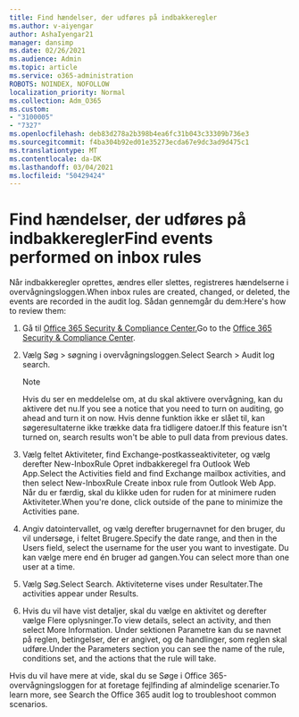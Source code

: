 ```yaml
---
title: Find hændelser, der udføres på indbakkeregler
ms.author: v-aiyengar
author: AshaIyengar21
manager: dansimp
ms.date: 02/26/2021
ms.audience: Admin
ms.topic: article
ms.service: o365-administration
ROBOTS: NOINDEX, NOFOLLOW
localization_priority: Normal
ms.collection: Adm_O365
ms.custom:
- "3100005"
- "7327"
ms.openlocfilehash: deb83d278a2b398b4ea6fc31b043c33309b736e3
ms.sourcegitcommit: f4ba304b92ed01e35273ecda67e9dc3ad9d475c1
ms.translationtype: MT
ms.contentlocale: da-DK
ms.lasthandoff: 03/04/2021
ms.locfileid: "50429424"
---
```

# <a name="find-events-performed-on-inbox-rules"></a><span data-ttu-id="904f9-102">Find hændelser, der udføres på indbakkeregler</span><span class="sxs-lookup"><span data-stu-id="904f9-102">Find events performed on inbox rules</span></span>

<span data-ttu-id="904f9-103">Når indbakkeregler oprettes, ændres eller slettes, registreres hændelserne i overvågningsloggen.</span><span class="sxs-lookup"><span data-stu-id="904f9-103">When inbox rules are created, changed, or deleted, the events are recorded in the audit log.</span></span> <span data-ttu-id="904f9-104">Sådan gennemgår du dem:</span><span class="sxs-lookup"><span data-stu-id="904f9-104">Here's how to review them:</span></span>

1. <span data-ttu-id="904f9-105">Gå til [Office 365 Security & Compliance Center.](https://go.microsoft.com/fwlink/p/?linkid=2077143)</span><span class="sxs-lookup"><span data-stu-id="904f9-105">Go to the [Office 365 Security & Compliance Center](https://go.microsoft.com/fwlink/p/?linkid=2077143).</span></span>
1. <span data-ttu-id="904f9-106">Vælg Søg > søgning i overvågningsloggen.</span><span class="sxs-lookup"><span data-stu-id="904f9-106">Select Search > Audit log search.</span></span>

    > [!NOTE]
    > <span data-ttu-id="904f9-107">Hvis du ser en meddelelse om, at du skal aktivere overvågning, kan du aktivere det nu.</span><span class="sxs-lookup"><span data-stu-id="904f9-107">If you see a notice that you need to turn on auditing, go ahead and turn it on now.</span></span> <span data-ttu-id="904f9-108">Hvis denne funktion ikke er slået til, kan søgeresultaterne ikke trække data fra tidligere datoer.</span><span class="sxs-lookup"><span data-stu-id="904f9-108">If this feature isn't turned on, search results won't be able to pull data from previous dates.</span></span>
1. <span data-ttu-id="904f9-109">Vælg feltet Aktiviteter, find Exchange-postkasseaktiviteter, og vælg derefter New-InboxRule Opret indbakkeregel fra Outlook Web App.</span><span class="sxs-lookup"><span data-stu-id="904f9-109">Select the Activities field and find Exchange mailbox activities, and then select New-InboxRule Create inbox rule from Outlook Web App.</span></span> <span data-ttu-id="904f9-110">Når du er færdig, skal du klikke uden for ruden for at minimere ruden Aktiviteter.</span><span class="sxs-lookup"><span data-stu-id="904f9-110">When you're done, click outside of the pane to minimize the Activities pane.</span></span>
1. <span data-ttu-id="904f9-111">Angiv datointervallet, og vælg derefter brugernavnet for den bruger, du vil undersøge, i feltet Brugere.</span><span class="sxs-lookup"><span data-stu-id="904f9-111">Specify the date range, and then in the Users field, select the username for the user you want to investigate.</span></span> <span data-ttu-id="904f9-112">Du kan vælge mere end én bruger ad gangen.</span><span class="sxs-lookup"><span data-stu-id="904f9-112">You can select more than one user at a time.</span></span>
1. <span data-ttu-id="904f9-113">Vælg Søg.</span><span class="sxs-lookup"><span data-stu-id="904f9-113">Select Search.</span></span> <span data-ttu-id="904f9-114">Aktiviteterne vises under Resultater.</span><span class="sxs-lookup"><span data-stu-id="904f9-114">The activities appear under Results.</span></span>
1. <span data-ttu-id="904f9-115">Hvis du vil have vist detaljer, skal du vælge en aktivitet og derefter vælge Flere oplysninger.</span><span class="sxs-lookup"><span data-stu-id="904f9-115">To view details, select an activity, and then select More Information.</span></span> <span data-ttu-id="904f9-116">Under sektionen Parametre kan du se navnet på reglen, betingelser, der er angivet, og de handlinger, som reglen skal udføre.</span><span class="sxs-lookup"><span data-stu-id="904f9-116">Under the Parameters section you can see the name of the rule, conditions set, and the actions that the rule will take.</span></span>

<span data-ttu-id="904f9-117">Hvis du vil have mere at vide, skal du se Søge i Office 365-overvågningsloggen for at foretage fejlfinding af almindelige scenarier.</span><span class="sxs-lookup"><span data-stu-id="904f9-117">To learn more, see Search the Office 365 audit log to troubleshoot common scenarios.</span></span>